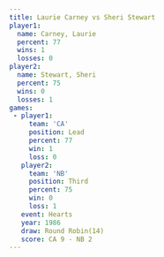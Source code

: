 ```yaml
---
title: Laurie Carney vs Sheri Stewart
player1:              
  name: Carney, Laurie
  percent: 77         
  wins: 1             
  losses: 0           
player2:              
  name: Stewart, Sheri
  percent: 75         
  wins: 0             
  losses: 1           
games:
 - player1:        
     team: 'CA'    
     position: Lead
     percent: 77   
     win: 1        
     loss: 0       
   player2:         
     team: 'NB'     
     position: Third
     percent: 75    
     win: 0         
     loss: 1        
   event: Hearts        
   year: 1986           
   draw: Round Robin(14)
   score: CA 9 - NB 2   
---
```

